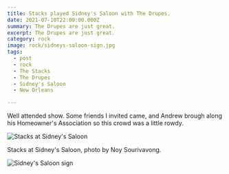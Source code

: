 ```yaml
---
title: Stacks played Sidney's Saloon with The Drupes.
date: 2021-07-10T22:00:00.000Z
summary: The Drupes are just great.
excerpt: The Drupes are just great.
category: rock
image: rock/sidneys-saloon-sign.jpg
tags:
  - post 
  - rock
  - The Stacks
  - The Drupes
  - Sidney's Saloon
  - New Orleans

---
```


Well attended show. Some friends I invited came, and Andrew brough along his Homeowner's Association so this crowd was a little rowdy.

![Stacks at Sidney's Saloon](/static/img/rock/stacks/stacks-sidneys-by-noy-jul-10-2021.jpg "Stacks at Sidney's Saloon")

Stacks at Sidney's Saloon, photo by Noy Sourivavong.

![Sidney's Saloon sign](/static/img/rock//sidneys-saloon-sign.jpg "Sidney's Saloon sign")